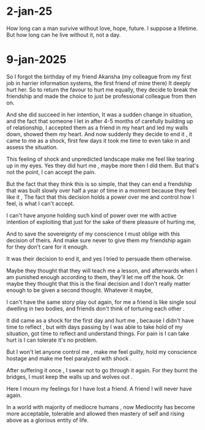 
# 2-jan-25
How long can a man survive without love, hope, future. I suppose a lifetime.
But how long can he live without it, not a day.

# 9-jan-2025

So I forgot the birthday of my friend Akansha (my colleague from my first job in harrier information systems, the first friend of mine there)
It deeply hurt her.
So to return the favour to hurt me equally, they decide to break the friendship and made the choice to just be professional colleague from then on.

And she did succeed in her intention,
It was a sudden change in situation, and the fact that someone I let in after 4-5 months of carefully building up of relationship, I accepted them as a friend in my heart and led my walls down, showed them my heart.
And now suddenly they decide to end it , it came to me as a shock, first few days it took me time to even take in and assess the situation.

This feeling of shock and unpredicted landscape make me feel like tearing up in my eyes.
Yes they did hurt me , maybe more then I did them. But that's not the point, I can accept the pain.

But the fact that they think this is so simple, that they can end a frendship that was built slowly over half a year of time in a moment because they feel like it , The fact that this decision holds a power over me and control how I feel, is what I can't accept.

I can't have anyone holding such kind of power over me with active intention of exploiting that just for the sake of there pleasure of hurting me, 

And to save the sovereignty of my conscience I must oblige with this decision of theirs.
And make sure never to give them my friendship again for they don't care for it enough.

It was their decision to end it, and yes I tried to persuade them otherwise.

Maybe they thought that they will teach me a lesson, and afterwards when I am punished enough according to them, they'll let me off the hook.
Or maybe they thought that this is the final decision and I don't really matter enough to be given a second thought.
Whatever it maybe, 

I can't have the same story play out again, for me a friend is like single soul dwelling in two bodies, and friends don't think of torturing each other .

It did came as a shock for the first  day and hurt me , because I didn't have time to reflect , but with days passing by I was able to take hold of my situation, got time to reflect and understand things.
For pain is I can take hurt is I can tolerate it's no problem.

But I won't let anyone control me , make me feel guilty, hold my conscience hostage and make me feel paralyzed with shock .

After suffering it once , I swear not to go through it again.
For they burnt the bridges, I must keep the walls up and wolves out .

Here I mourn my feelings for I have lost a friend. A friend I will never have again.













In a world with majority of mediocre humans , now Mediocrity has become more acceptable, tolerable and allowed then mastery of self and rising above as a glorious entity of life.